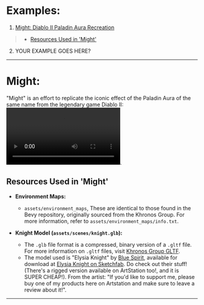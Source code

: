 # Examples:

1. [Might: Diablo II Paladin Aura Recreation](#might)

> - [Resources Used in 'Might'](#resources-used-in-might)

2. YOUR EXAMPLE GOES HERE?

______________________________________________________________________

# Might:

"Might" is an effort to replicate the iconic effect of the Paladin Aura of the same name from the legendary game Diablo II:
![Might Effect Video](https://i.imgur.com/vVASShr.mp4).

## Resources Used in 'Might'

- **Environment Maps:**

  - `assets/environment_maps`, These are identical to those found in the Bevy repository, originally sourced from the Khronos Group. For more information, refer to `assets/environment_maps/info.txt`.

- **Knight Model (`assets/scenes/knight.glb`):**

  - The `.glb` file format is a compressed, binary version of a `.gltf` file. For more information on `.gltf` files, visit [Khronos Group GLTF](https://www.khronos.org/gltf).
  - The model used is "Elysia Knight" by [Blue Spirit](https://sketchfab.com/Blue-Spirit), available for download at [Elysia Knight on Sketchfab](https://sketchfab.com/3d-models/elysia-knight-d099f11914f445afbe727fe5c3ddd39d). Do check out their stuff! (There's a rigged version available on ArtStation too!, and it is SUPER CHEAP!).
    From the artist: "If you'd like to support me, please buy one of my products here on Artstation and make sure to leave a review about it!".

______________________________________________________________________

